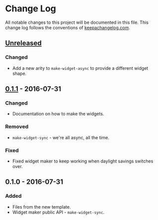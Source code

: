 # Change Log
All notable changes to this project will be documented in this file. This change log follows the conventions of [keepachangelog.com](http://keepachangelog.com/).

## [Unreleased]
### Changed
- Add a new arity to `make-widget-async` to provide a different widget shape.

## [0.1.1] - 2016-07-31
### Changed
- Documentation on how to make the widgets.

### Removed
- `make-widget-sync` - we're all async, all the time.

### Fixed
- Fixed widget maker to keep working when daylight savings switches over.

## 0.1.0 - 2016-07-31
### Added
- Files from the new template.
- Widget maker public API - `make-widget-sync`.

[Unreleased]: https://github.com/your-name/async-thing/compare/0.1.1...HEAD
[0.1.1]: https://github.com/your-name/async-thing/compare/0.1.0...0.1.1

